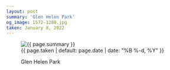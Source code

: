 ```yaml
---
layout: post
summary: 'Glen Helen Park'
og_image: 1572-1280.jpg
taken: January 8, 2022
---
```


<figure class="post">
<img alt="{{ page.summary }}" sizes="(min-width: 700px) 50vw, calc(100vw - 2rem)" src="{{ site.assets_url }}/1572-640.jpg" srcset="{{ site.assets_url }}/1572-320.jpg 320w, {{ site.assets_url }}/1572-640.jpg 640w, {{ site.assets_url }}/1572-960.jpg 960w, {{ site.assets_url }}/1572-1280.jpg 1280w"/>
<figcaption>
<time>{{ page.taken | default: page.date | date: "%B %-d, %Y" }}</time>
<p>Glen Helen Park</p>
</figcaption>
</figure>
